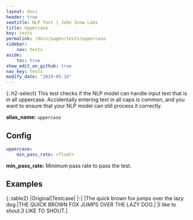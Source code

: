 ```yaml
---
layout: docs
header: true
seotitle: NLP Test | John Snow Labs
title: Uppercase
key: tests
permalink: /docs/pages/tests/uppercase
sidebar:
    nav: tests
aside:
    toc: true
show_edit_on_github: true
nav_key: tests
modify_date: "2019-05-16"
---
```


<div class="main-docs" markdown="1"><div class="h3-box" markdown="1">


{:.h2-select}
This test checks if the NLP model can handle input text that is in all uppercase. Accidentally entering text in all caps is common, and you want to ensure that your NLP model can still process it correctly.

**alias_name:** `uppercase`

</div><div class="h3-box" markdown="1">

## Config
```yaml
uppercase:
    min_pass_rate: <float>
```
**min_pass_rate:** Minimum pass rate to pass the test.

## Examples

{:.table2}
|Original|Testcase|
|-|
|The quick brown fox jumps over the lazy dog.|THE QUICK BROWN FOX JUMPS OVER THE LAZY DOG.|
|I like to shout.|I LIKE TO SHOUT.|


</div></div>
